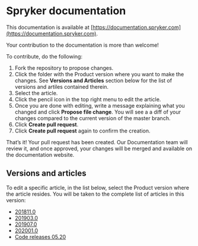 # Spryker documentation

This documentation is available at [https://documentation.spryker.com](https://documentation.spryker.com).

Your contribution to the documentation is more than welcome!

To contribute, do the following:
1. Fork the repository to propose changes.
2. Click the folder with the Product version where you want to make the changes. See **Versions and Articles** section below for the list of versions and artiles contained therein.
2. Select the article. 
3. Click the pencil icon in the top right menu to edit the article.
4. Once you are done with editing, write a message explaining what you changed and click  **Propose file change**. You will see a a diff of your changes compared to the current version of the master branch.
5.	Click **Create pull request**.
6.	Click **Create pull request** again to confirm the creation.

That’s it! Your pull request has been created. Our Documentation team will review it, and once approved, your changes will be merged and available on the documentation website.

## Versions and articles
To edit a specific article, in the list below, select the Product version where the article resides. You will be taken to the complete list of articles in this version:
- [201811.0](https://github.com/spryker/documentation/blob/master/201811.0/README.md)
- [201903.0](https://github.com/spryker/documentation/blob/master/201903.0/README.md)
- [201907.0](https://github.com/spryker/documentation/blob/master/201907.0/README.md)
- [202001.0](https://github.com/spryker/documentation/blob/master/202001.0/README.md)
- [Code releases 05.20](https://github.com/spryker/documentation/blob/master/Code%20releases%2005.20/README.md)
